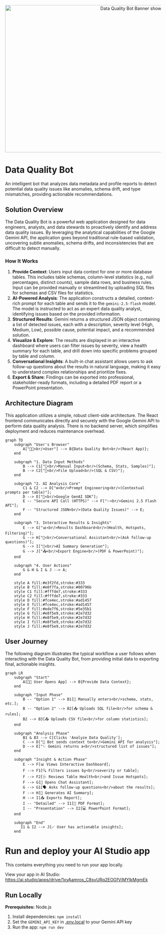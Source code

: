 <div align="center">
<img width="1200" height="475" alt="Data Quality Bot Banner showing the application interface with charts and detected issues." src="https://github.com/user-attachments/assets/0aa67016-6eaf-458a-adb2-6e31a0763ed6" />
</div>

# Data Quality Bot

An intelligent bot that analyzes data metadata and profile reports to detect potential data quality issues like anomalies, schema drift, and type mismatches, providing actionable recommendations.

## Solution Overview

The Data Quality Bot is a powerful web application designed for data engineers, analysts, and data stewards to proactively identify and address data quality issues. By leveraging the analytical capabilities of the Google Gemini API, the application goes beyond traditional rule-based validation, uncovering subtle anomalies, schema drifts, and inconsistencies that are difficult to detect manually.

### How It Works

1.  **Provide Context**: Users input data context for one or more database tables. This includes table schemas, column-level statistics (e.g., null percentages, distinct counts), sample data rows, and business rules. Input can be provided manually or streamlined by uploading SQL files for schemas and CSV files for statistics.
2.  **AI-Powered Analysis**: The application constructs a detailed, context-rich prompt for each table and sends it to the `gemini-2.5-flash` model. The model is instructed to act as an expert data quality analyst, identifying issues based on the provided information.
3.  **Structured Results**: Gemini returns a structured JSON object containing a list of detected issues, each with a description, severity level (High, Medium, Low), possible cause, potential impact, and a recommended solution.
4.  **Visualize & Explore**: The results are displayed in an interactive dashboard where users can filter issues by severity, view a health summary for each table, and drill down into specific problems grouped by table and column.
5.  **Conversational Insights**: A built-in chat assistant allows users to ask follow-up questions about the results in natural language, making it easy to understand complex relationships and prioritize fixes.
6.  **Export & Share**: Findings can be exported into professional, stakeholder-ready formats, including a detailed PDF report or a PowerPoint presentation.

## Architecture Diagram

This application utilizes a simple, robust client-side architecture. The React frontend communicates directly and securely with the Google Gemini API to perform data quality analysis. There is no backend server, which simplifies deployment and reduces maintenance overhead.

```mermaid
graph TD
    subgraph "User's Browser"
        A["👨‍💻<br/>User"] --> B{Data Quality Bot<br/>(React App)};
    end

    subgraph "1. Data Input Methods"
        B --> C1["📝<br/>Manual Input<br/>(Schema, Stats, Samples)"];
        B --> C2["📄<br/>File Upload<br/>(SQL & CSV)"];
    end

    subgraph "2. AI Analysis Core"
        C1 & C2 --> D["⚙️<br/>Prompt Engineering<br/>(Contextual prompts per table)"];
        D --> E["🤖<br/>Google GenAI SDK"];
        E -- "Secure API Call (HTTPS)" --> F["✨<br/>Gemini 2.5 Flash API"];
        F -- "Structured JSON<br/>(Data Quality Issues)" --> E;
    end
    
    subgraph "3. Interactive Results & Insights"
        E --> G["📊<br/>Results Dashboard<br/>(Health, Hotspots, Filtering)"];
        G --> H["💬<br/>Conversational Assistant<br/>(Ask follow-up questions)"];
        G --> I["📜<br/>AI Summary Generation"];
        G --> J["📤<br/>Export Engine<br/>(PDF & PowerPoint)"];
    end

    subgraph "4. User Actions"
        G & H & I & J --> A;
    end

    style A fill:#e3f2fd,stroke:#333
    style B fill:#e0f7fa,stroke:#00796b
    style C1 fill:#fffde7,stroke:#333
    style C2 fill:#fffde7,stroke:#333
    style D fill:#fce4ec,stroke:#ad1457
    style E fill:#fce4ec,stroke:#ad1457
    style F fill:#ede7f6,stroke:#5e35b1
    style G fill:#e8f5e9,stroke:#2e7d32
    style H fill:#e8f5e9,stroke:#2e7d32
    style I fill:#e8f5e9,stroke:#2e7d32
    style J fill:#e8f5e9,stroke:#2e7d32
```

## User Journey

The following diagram illustrates the typical workflow a user follows when interacting with the Data Quality Bot, from providing initial data to exporting final, actionable insights.

```mermaid
graph LR
    subgraph "Start"
        A[👨‍💻 User Opens App] --> B{Provide Data Context};
    end

    subgraph "Input Phase"
        B -- "Option 1" --> B1[📝 Manually enters<br/>schema, stats, etc.];
        B -- "Option 2" --> B2[📤 Uploads SQL file<br/>for schema & rules];
        B2 --> B3[📤 Uploads CSV file<br/>for column statistics];
    end

    subgraph "Analysis Phase"
        B1 & B3 --> C[Clicks 'Analyze Data Quality'];
        C --> D["🤖 Bot sends context to<br/>Gemini API for analysis"];
        D --> E["✨ Gemini returns a<br/>structured list of issues"];
    end

    subgraph "Insight & Action Phase"
        E --> F[📊 Views Interactive Dashboard];
        F --> F1[🔍 Filters issues by<br/>severity or table];
        F --> F2[🩺 Reviews Table Health<br/>and Issue Hotspots];
        F --> G[💬 Opens Chat Assistant];
        G --> G1[🗣️ Asks follow-up questions<br/>about the results];
        F --> H[📜 Generates AI Summary];
        H --> I[📤 Exports Report];
        I -- "Detailed" --> I1[📄 PDF Format];
        I -- "Presentation" --> I2[💻 PowerPoint Format];
    end

    subgraph "End"
       I1 & I2 --> J[✅ User has actionable insights];
    end
```


# Run and deploy your AI Studio app

This contains everything you need to run your app locally.

View your app in AI Studio: https://ai.studio/apps/drive/1xyAamros_C8svURq2EOGfViMYlkMgmEk

## Run Locally

**Prerequisites:**  Node.js


1. Install dependencies:
   `npm install`
2. Set the `GEMINI_API_KEY` in [.env.local](.env.local) to your Gemini API key
3. Run the app:
   `npm run dev`